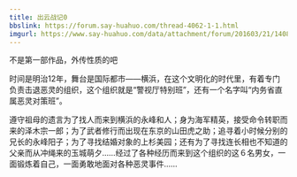 ```yaml
---
title: 出云战记0
bbslink: https://forum.say-huahuo.com/thread-4062-1-1.html
imgurl: https://www.say-huahuo.com/data/attachment/forum/201603/21/140805t22w3w0dc22q505d.jpg
---
```


不是第一部作品，外传性质的吧

时间是明治12年，舞台是国际都市——横浜，在这个文明化的时代里，有着专门负责击退恶灵的组织，这个组织就是“警视厅特别班”，还有一个名字叫“内务省直属恶灵对策班”。 

遵守祖母的遗言为了找人而来到横浜的永峰和人；身为海军精英，接受命令转职而来的泽木宗一郎；为了武者修行而出现在东京的山田虎之助；追寻着小时候分别的兄长的永峰阳子；为了寻找结婚对象的上杉美园；还有为了寻找连长相也不知道的父亲而从冲绳来的玉城萌夕……经过了各种经历而来到这个组织的这６名男女，一面锻炼着自己，一面勇敢地面对各种恶灵事件……<!--more-->
